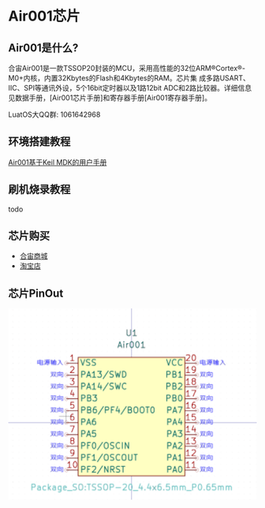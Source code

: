 # Air001芯片

## Air001是什么?

合宙Air001是一款TSSOP20封装的MCU，采用高性能的32位ARM®Cortex®-M0+内核，内置32Kbytes的Flash和4Kbytes的RAM。芯片集
成多路USART、IIC、SPI等通讯外设，5个16bit定时器以及1路12bit ADC和2路比较器。详细信息见数据手册，[Air001芯片手册]和寄存器手册[Air001寄存器手册]。

LuatOS大QQ群: 1061642968

## 环境搭建教程
[Air001基于Keil MDK的用户手册](https://wiki.luatos.com/chips/air001/Air001-MDK.html)

## 刷机烧录教程

todo

## 芯片购买

* [合宙商城](https://appc6kjfor22343.h5.xiaoeknow.com)
* [淘宝店](https://luat.taobao.com)

## 芯片PinOut

![](img/2023-05-08-21-40-54.png)